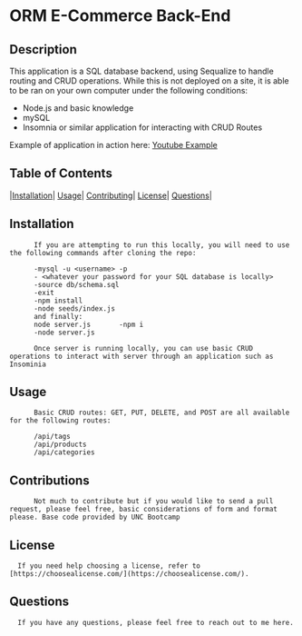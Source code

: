 # ORM E-Commerce Back-End

## Description

This application is a SQL database backend, using Sequalize to handle routing and CRUD operations. While this is not deployed on a site, it is able to be ran on your own computer under the following conditions:

- Node.js and basic knowledge
- mySQL
- Insomnia or similar application for interacting with CRUD Routes

Example of application in action here:
[Youtube Example](https://youtu.be/KbOw2eIFujY)

## Table of Contents

|[Installation](#installation)|
[Usage](#usage)|
[Contributing](#contributions)|
[License](#license)|
[Questions](#questions)|

## Installation

          If you are attempting to run this locally, you will need to use the following commands after cloning the repo:

          -mysql -u <username> -p
          - <whatever your password for your SQL database is locally>
          -source db/schema.sql
          -exit
          -npm install
          -node seeds/index.js
          and finally:
          node server.js       -npm i
          -node server.js

          Once server is running locally, you can use basic CRUD operations to interact with server through an application such as Insominia

## Usage

          Basic CRUD routes: GET, PUT, DELETE, and POST are all available for the following routes:

          /api/tags
          /api/products
          /api/categories

## Contributions

          Not much to contribute but if you would like to send a pull request, please feel free, basic considerations of form and format please. Base code provided by UNC Bootcamp

## License

      If you need help choosing a license, refer to [https://choosealicense.com/](https://choosealicense.com/).

## Questions

      If you have any questions, please feel free to reach out to me here.
